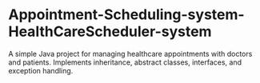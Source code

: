 # Appointment-Scheduling-system-HealthCareScheduler-system         
A simple Java project for managing  healthcare appointments with doctors and patients. Implements inheritance, abstract classes, interfaces, and exception handling.
